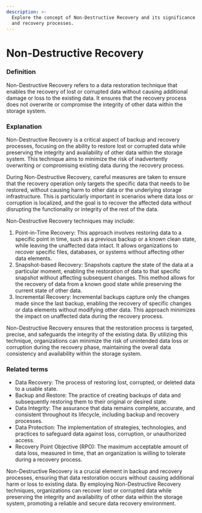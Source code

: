 ```yaml
---
description: >-
  Explore the concept of Non-Destructive Recovery and its significance in backup
  and recovery processes.
---
```


# Non-Destructive Recovery

### Definition

Non-Destructive Recovery refers to a data restoration technique that enables the recovery of lost or corrupted data without causing additional damage or loss to the existing data. It ensures that the recovery process does not overwrite or compromise the integrity of other data within the storage system.

### Explanation

Non-Destructive Recovery is a critical aspect of backup and recovery processes, focusing on the ability to restore lost or corrupted data while preserving the integrity and availability of other data within the storage system. This technique aims to minimize the risk of inadvertently overwriting or compromising existing data during the recovery process.

During Non-Destructive Recovery, careful measures are taken to ensure that the recovery operation only targets the specific data that needs to be restored, without causing harm to other data or the underlying storage infrastructure. This is particularly important in scenarios where data loss or corruption is localized, and the goal is to recover the affected data without disrupting the functionality or integrity of the rest of the data.

Non-Destructive Recovery techniques may include:

1. Point-in-Time Recovery: This approach involves restoring data to a specific point in time, such as a previous backup or a known clean state, while leaving the unaffected data intact. It allows organizations to recover specific files, databases, or systems without affecting other data elements.
2. Snapshot-based Recovery: Snapshots capture the state of the data at a particular moment, enabling the restoration of data to that specific snapshot without affecting subsequent changes. This method allows for the recovery of data from a known good state while preserving the current state of other data.
3. Incremental Recovery: Incremental backups capture only the changes made since the last backup, enabling the recovery of specific changes or data elements without modifying other data. This approach minimizes the impact on unaffected data during the recovery process.

Non-Destructive Recovery ensures that the restoration process is targeted, precise, and safeguards the integrity of the existing data. By utilizing this technique, organizations can minimize the risk of unintended data loss or corruption during the recovery phase, maintaining the overall data consistency and availability within the storage system.

### Related terms

* Data Recovery: The process of restoring lost, corrupted, or deleted data to a usable state.
* Backup and Restore: The practice of creating backups of data and subsequently restoring them to their original or desired state.
* Data Integrity: The assurance that data remains complete, accurate, and consistent throughout its lifecycle, including backup and recovery processes.
* Data Protection: The implementation of strategies, technologies, and practices to safeguard data against loss, corruption, or unauthorized access.
* Recovery Point Objective (RPO): The maximum acceptable amount of data loss, measured in time, that an organization is willing to tolerate during a recovery process.

Non-Destructive Recovery is a crucial element in backup and recovery processes, ensuring that data restoration occurs without causing additional harm or loss to existing data. By employing Non-Destructive Recovery techniques, organizations can recover lost or corrupted data while preserving the integrity and availability of other data within the storage system, promoting a reliable and secure data recovery environment.
